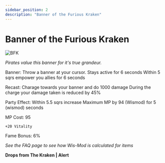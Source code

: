 ```yaml
---
sidebar_position: 2
description: "Banner of the Furious Kraken"
---
```


# Banner of the Furious Kraken

![BFK](https://vwiki.valorserver.com/api/item/picture/banner%20of%20the%20furious%20kraken)

<i>Pirates value this banner for it's true grandeur.</i>

Banner: Throw a banner at your cursor. Stays active for 6 seconds Within 5 sqrs empower you allies for 6 seconds

Recast: Charage towards your banner and do 1000 damage During the charge your damage taken is reduced by 45%

Party Effect: Within 5.5 sqrs increase Maximum MP by 94 (Wismod) for 5 (wismod) seconds

MP Cost: 95

    +20 Vitality
    
Fame Bonus: 6%

*See the FAQ page to see how Wis-Mod is calculated for items*

**Drops from The Kraken | Alert**
